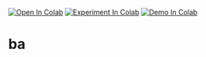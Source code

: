 [![Open In Colab](https://colab.research.google.com/assets/colab-badge.svg)](https://colab.research.google.com/github/korayakan/ba/blob/master/ba.ipynb)
[![Experiment In Colab](https://colab.research.google.com/assets/colab-badge.svg)](https://colab.research.google.com/github/korayakan/ba/blob/master/experiments.ipynb)
[![Demo In Colab](https://colab.research.google.com/assets/colab-badge.svg)](https://colab.research.google.com/github/korayakan/ba/blob/master/ba_demo.ipynb)
# ba
